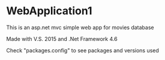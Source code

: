 # WebApplication1
This is an asp.net mvc simple web app for movies database

Made with V.S. 2015 and .Net Framework 4.6

Check "packages.config" to see packages and versions used